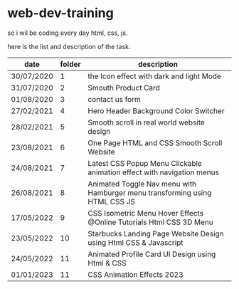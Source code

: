 # web-dev-training

so i wil be coding every day html, css, js.

here is the list and description of the task.

|date|folder|description|
|---|---|---|
|30/07/2020|1| the Icon effect with dark and light Mode|
|31/07/2020|2|Smouth Product Card|
|01/08/2020|3|contact us form|
|27/02/2021|4|Hero Header Background Color Switcher|
|28/02/2021|5|Smooth scroll in real world website design|
|23/08/2021|6|One Page HTML and CSS  Smooth Scroll Website |
|24/08/2021|7|Latest CSS Popup Menu Clickable animation effect with navigation menus |
|26/08/2021|8|Animated Toggle Nav menu with Hamburger menu transforming using HTML CSS JS|
|17/05/2022|9|CSS Isometric Menu Hover Effects @Online Tutorials Html CSS 3D Menu|
|23/05/2022|10|Starbucks Landing Page Website Design using Html CSS & Javascript|
|24/05/2022|11|Animated Profile Card UI Design using Html & CSS|
|01/01/2023|11|CSS Animation Effects 2023|
 
 

